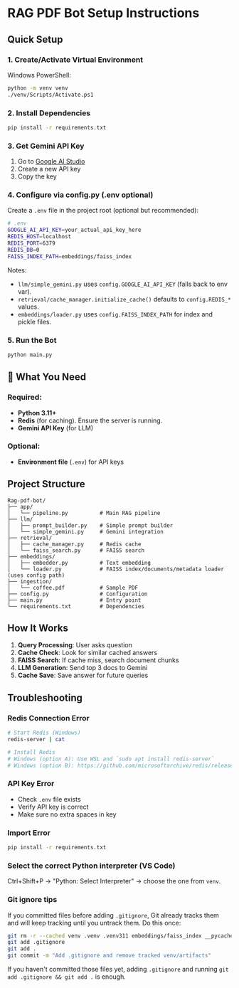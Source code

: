 # RAG PDF Bot Setup Instructions

## Quick Setup

### 1. Create/Activate Virtual Environment

Windows PowerShell:

```bash
python -m venv venv
./venv/Scripts/Activate.ps1
```

### 2. Install Dependencies

```bash
pip install -r requirements.txt
```

### 3. Get Gemini API Key

1. Go to [Google AI Studio](https://makersuite.google.com/app/apikey)
2. Create a new API key
3. Copy the key

### 4. Configure via config.py (.env optional)

Create a `.env` file in the project root (optional but recommended):

```bash
# .env
GOOGLE_AI_API_KEY=your_actual_api_key_here
REDIS_HOST=localhost
REDIS_PORT=6379
REDIS_DB=0
FAISS_INDEX_PATH=embeddings/faiss_index
```

Notes:

- `llm/simple_gemini.py` uses `config.GOOGLE_AI_API_KEY` (falls back to env var).
- `retrieval/cache_manager.initialize_cache()` defaults to `config.REDIS_*` values.
- `embeddings/loader.py` uses `config.FAISS_INDEX_PATH` for index and pickle files.

### 5. Run the Bot

```bash
python main.py
```

## 🔧 What You Need

### Required:

- **Python 3.11+**
- **Redis** (for caching). Ensure the server is running.
- **Gemini API Key** (for LLM)

### Optional:

- **Environment file** (`.env`) for API keys

## Project Structure

```
Rag-pdf-bot/
├── app/
│   └── pipeline.py          # Main RAG pipeline
├── llm/
│   ├── prompt_builder.py    # Simple prompt builder
│   └── simple_gemini.py     # Gemini integration
├── retrieval/
│   ├── cache_manager.py     # Redis cache
│   └── faiss_search.py      # FAISS search
├── embeddings/
│   ├── embedder.py          # Text embedding
│   └── loader.py            # FAISS index/documents/metadata loader (uses config path)
├── ingestion/
│   └── coffee.pdf           # Sample PDF
├── config.py                # Configuration
├── main.py                  # Entry point
└── requirements.txt         # Dependencies
```

## How It Works

1. **Query Processing**: User asks question
2. **Cache Check**: Look for similar cached answers
3. **FAISS Search**: If cache miss, search document chunks
4. **LLM Generation**: Send top 3 docs to Gemini
5. **Cache Save**: Save answer for future queries

## Troubleshooting

### Redis Connection Error

```bash
# Start Redis (Windows)
redis-server | cat

# Install Redis
# Windows (option A): Use WSL and `sudo apt install redis-server`
# Windows (option B): https://github.com/microsoftarchive/redis/releases
```

### API Key Error

- Check `.env` file exists
- Verify API key is correct
- Make sure no extra spaces in key

### Import Error

```bash
pip install -r requirements.txt
```

### Select the correct Python interpreter (VS Code)

Ctrl+Shift+P → "Python: Select Interpreter" → choose the one from `venv`.

### Git ignore tips

If you committed files before adding `.gitignore`, Git already tracks them and will keep tracking until you untrack them. Do this once:

```bash
git rm -r --cached venv .venv .venv311 embeddings/faiss_index __pycache__ *.pyc *.pkl *.faiss | cat
git add .gitignore
git add .
git commit -m "Add .gitignore and remove tracked venv/artifacts"
```

If you haven't committed those files yet, adding `.gitignore` and running `git add .gitignore && git add .` is enough.
